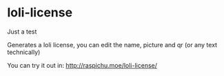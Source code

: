 # loli-license
Just a test

Generates a loli license, you can edit the name, picture and qr (or any text technically)

You can try it out in: http://raspichu.moe/loli-license/
